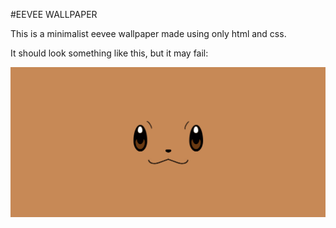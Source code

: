 #EEVEE WALLPAPER

This is a minimalist eevee wallpaper made using only html and css.

It should look something like this, but it may fail:

![Eevee Wallpaper](/eeveeWallpaper.PNG)
